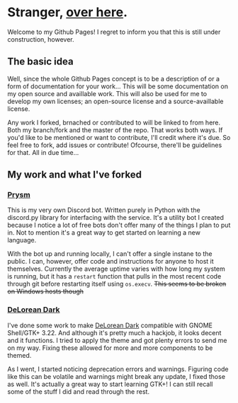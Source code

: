 # Stranger, [over here](https://github.com/FokjeM/FokjeM.github.io "The git repo").
Welcome to my Github Pages! I regret to inform you that this is still under construction, however.

## The basic idea
Well, since the whole Github Pages concept is to be a description of or a form of documentation for your work...
This will be some documentation on my open source and availlable work.
This will also be used for me to develop my own licenses; an open-source license and a source-availlable license.

Any work I forked, brnached or contributed to will be linked to from here. Both my branch/fork and the master of the repo.
That works both ways. If you'd like to be mentioned or want to contribute, I'll credit where it's due.
So feel free to fork, add issues or contribute! Ofcourse, there'll be guidelines for that. All in due time...

## My work and what I've forked
### [Prysm](https://github.com/FokjeM/PrysmBot "The repo")
This is my very own Discord bot. Written purely in Python with the discord.py library for interfacing with the service. It's a utility bot I created because I notice a lot of free bots don't offer many of the things I plan to put in.
Not to mention it's a great way to get started on learning a new language.

With the bot up and running locally, I can't offer a single instane to the public. I can, however, offer code and instructions for anyone to host it themselves.
Currently the average uptime varies with how long my system is running, but it has a `restart` function that pulls in the most recent code through git before restarting itself using `os.execv`. ~~This seems to be broken on Windows hosts though~~

### [DeLorean Dark](https://github.com/FokjeM/DeLorean-Dark-3.18 "My version")
I've done some work to make [DeLorean Dark](https://github.com/killhellokitty/DeLorean-Dark-3.18 "The original") compatible with GNOME Shell/GTK+ 3.22.
And although it's pretty much a hackjob, it looks decent and it functions.
I tried to apply the theme and got plenty errors to send me on my way. Fixing these allowed for more and more components to be themed.

As I went, I started noticing deprecation errors and warnings.
Figuring code like this can be volatile and warnings might break any update, I fixed those as well.
It's actually a great way to start learning GTK+! I can still recall some of the stuff I did and read through the rest.
